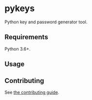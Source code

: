 # pykeys

Python key and password generator tool.

## Requirements

Python 3.6+.

## Usage

## Contributing

See [the contributing guide](contributing.md).